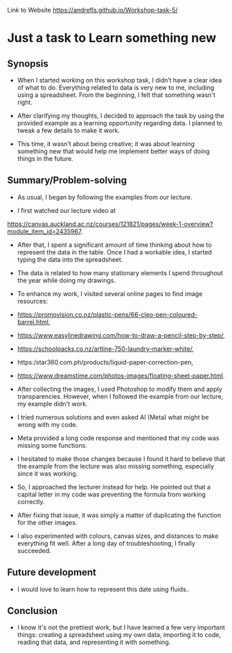 Link to Website https://andrefls.github.io/Workshop-task-5/

# Just a task to Learn something new

## Synopsis

- When I started working on this workshop task, I didn’t have a clear idea of what to do. Everything related to data is very new to me, including using a spreadsheet. From the beginning, I felt that something wasn't right.

- After clarifying my thoughts, I decided to approach the task by using the provided example as a learning opportunity regarding data. I planned to tweak a few details to make it work.

- This time, it wasn’t about being creative; it was about learning something new that would help me implement better ways of doing things in the future.

## Summary/Problem-solving

- As usual, I began by following the examples from our lecture. 

- I first watched our lecture video at 

https://canvas.auckland.ac.nz/courses/121821/pages/week-1-overview?module_item_id=2435967. 

- After that, I spent a significant amount of time thinking about how to represent the data in the table. Once I had a workable idea, I started typing the data into the spreadsheet. 

- The data is related to how many stationary elements I spend throughout the year while doing my drawings. 

- To enhance my work, I visited several online pages to find image resources: 

- https://promovision.co.nz/plastic-pens/66-cleo-pen-coloured-barrel.html,

- https://www.easylinedrawing.com/how-to-draw-a-pencil-step-by-step/,

- https://schoolpacks.co.nz/artline-750-laundry-marker-white/, 

- https:/star360.com.ph/products/liquid-paper-correction-pen,

- https://www.dreamstime.com/photos-images/floating-sheet-paper.html.

- After collecting the images, I used Photoshop to modify them and apply transparencies. However, when I followed the example from our lecture, my example didn't work. 

- I tried numerous solutions and even asked AI (Meta) what might be wrong with my code. 

- Meta provided a long code response and mentioned that my code was missing some functions. 

- I hesitated to make those changes because I found it hard to believe that the example from the lecture was also missing something, especially since it was working.

- So, I approached the lecturer instead for help. He pointed out that a capital letter in my code was preventing the formula from working correctly. 

- After fixing that issue, it was simply a matter of duplicating the function for the other images. 

- I also experimented with colours, canvas sizes, and distances to make everything fit well. After a long day of troubleshooting, I finally succeeded.


## Future development

- I would love to learn how to represent this date using fluids.. 

## Conclusion


- I know it's not the prettiest work, but I have learned a few very important things: creating a spreadsheet using my own data, importing it to code, reading that data, and representing it with something.

